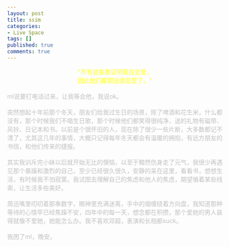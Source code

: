 ```yaml
---
layout: post
title: ssim
categories:
- Live Space
tags: []
published: true
comments: true
---
```

<p><div><span style="word-spacing:0px;font:13px arial;text-transform:none;color:rgb(0,0,0);text-indent:0px;white-space:normal;letter-spacing:normal;border-collapse:separate">
</span><div align="center"><span style="font-weight:bold"><span style="color:rgb(255,255,102)">&quot;所有迹象都证明我在恋爱，</span></span></div>
<div align="center"><span style="font-weight:bold"><span style="color:rgb(255,255,102)">因此他们都假设我恋爱了。&quot;</span></span></div>
<div><br /></div>
<div><span style="color:rgb(192,192,192)">ml说要打电话过来，让我等会他，我说ok。</span></div>
<div><span style="color:rgb(192,192,192)"><br /></span></div>
<div><span style="color:rgb(192,192,192)">突然想起十年前那个冬天，朋友们给我过生日的场景，</span><span style="color:rgb(192,192,192)">除了啤酒和花生米，什么都没有，那个时候我们不唱生日歌，</span><span style="color:rgb(192,192,192)">那个时候他们都笑得很纯净，送的礼物有磁带、风铃、日记本和书。</span><span style="color:rgb(192,192,192)">以前是个很怀旧的人，现在除了很少一些片断，大多数都记不清了，</span><span style="color:rgb(192,192,192)">尤其这几年的事情，大概只记得每年冬天都会有温暖的拥抱，有远方朋友的书信，和他们传来的捷报。</span></div>
<div><span style="color:rgb(192,192,192)"><br /></span></div>
<div><span style="color:rgb(192,192,192)">其实我训斥完小妹以后就开始无比的懊恼，以至于黯然伤身走了元气，我很少再遇见那个暴躁和激烈的自己，至少已经很久很久，安静的呆在这里，看看书，想想生活，有时候我不怕寂寞。我试图去理解自己的焦虑和他人的焦虑，期望循着某些线索，让生活多些美好。</span></div>
<div><span style="color:rgb(192,192,192)"><br /></span></div>
<div><span style="color:rgb(192,192,192)">周迅嘴里叨叨着那串数字，眼神里充满迷离，手中的烟缠绕着方向盘，我知道那种等待的心情早已经焦躁不安，四年中的每一天，想念都在积攒，那个爱她的男人装得就像不爱她，她能怎么办。我不喜欢邓超，表演和长相都suck。</span></div>
<div><span style="color:rgb(192,192,192)"><br /></span></div>
<div><span style="color:rgb(192,192,192)">我困了ml，晚安。</span></div></div></p>
